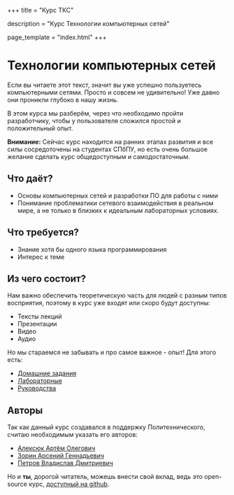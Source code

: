 +++
title = "Курс TКС"

description  = "Курс Технологии компьютерных сетей" 

page_template = "index.html"
+++

# Технологии компьютерных сетей

Если вы читаете этот текст, значит вы уже успешно пользуетесь компьютерными сетями.
Просто и совсем не удивительно!
Уже давно они проникли глубоко в нашу жизнь.

В этом курса мы разберём, через что необходимо пройти разработчику, чтобы у пользователя сложился простой и положительный опыт.

**Внимание:**
Сейчас курс находится на ранних этапах развития и все силы сосредоточены на студентах СПбПУ, но есть очень большое желание сделать курс общедоступным и самодостаточным.

## Что даёт?

* Основы компьютерных сетей и разработки ПО для работы с ними
* Понимание проблематики сетевого взаимодействия в реальном мире, а не только в близких к идеальным лабораторных условиях.

## Что требуется?

* Знание хотя бы одного языка программирования
* Интерес к теме

## Из чего состоит?

Нам важно обеспечить теоретическую часть для людей с разным типов восприятия, поэтому в курс уже входят или скоро будут доступны:

* Тексты лекций
* Презентации
* Видео
* Аудио

Но мы стараемся не забывать и про самое важное - опыт!
Для этого есть:

* [Домашние задания](/practice#homework)
* [Лабораторные](/practice#labs)
* [Руководства](/practice#guides)

## Авторы

Так как данный курс создавался в поддержку Политехнического, считаю необходимым указать его авторов:

* [Алексюк Артём Олегович](https://github.com/h31)
* [Зорин Арсений Геннадьевич](https://github.com/wrbbz)
* [Петров Владислав Дмитриевич](https://ejiek.com)

Но и **ты**, дорогой читатель, можешь внести свой вклад, ведь это open-source курс, [доступный на github](https://github.com/insysnw/insysnw.github.io).

